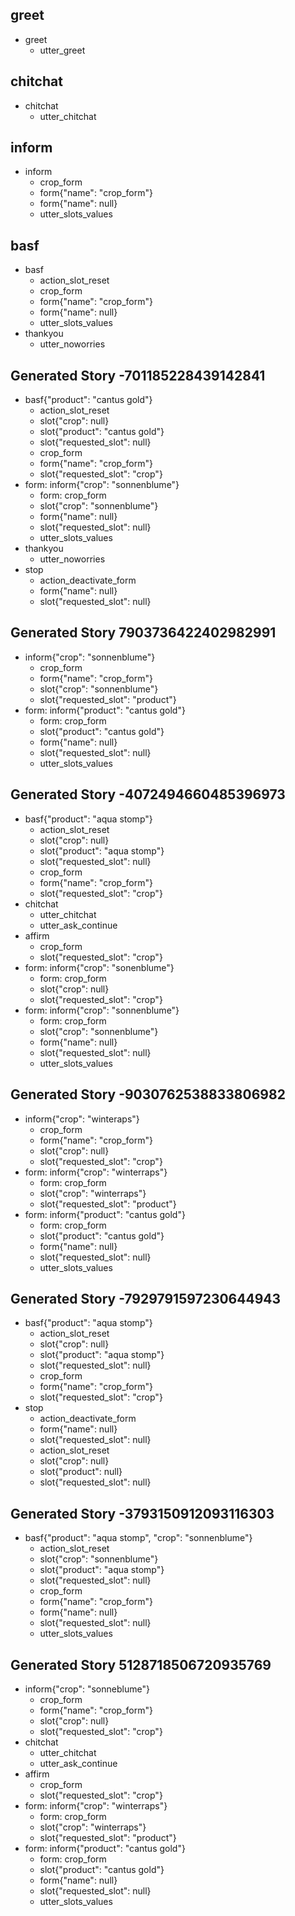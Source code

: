 ## greet
* greet
    - utter_greet

## chitchat
* chitchat
    - utter_chitchat

## inform
* inform
    - crop_form
    - form{"name": "crop_form"}
    - form{"name": null}
    - utter_slots_values

## basf
* basf
    - action_slot_reset
    - crop_form
    - form{"name": "crop_form"}
    - form{"name": null}
    - utter_slots_values
* thankyou
    - utter_noworries

## Generated Story -701185228439142841
* basf{"product": "cantus gold"}
    - action_slot_reset
    - slot{"crop": null}
    - slot{"product": "cantus gold"}
    - slot{"requested_slot": null}
    - crop_form
    - form{"name": "crop_form"}
    - slot{"requested_slot": "crop"}
* form: inform{"crop": "sonnenblume"}
    - form: crop_form
    - slot{"crop": "sonnenblume"}
    - form{"name": null}
    - slot{"requested_slot": null}
    - utter_slots_values
* thankyou
    - utter_noworries
* stop
    - action_deactivate_form
    - form{"name": null}
    - slot{"requested_slot": null}

## Generated Story 7903736422402982991
* inform{"crop": "sonnenblume"}
    - crop_form
    - form{"name": "crop_form"}
    - slot{"crop": "sonnenblume"}
    - slot{"requested_slot": "product"}
* form: inform{"product": "cantus gold"}
    - form: crop_form
    - slot{"product": "cantus gold"}
    - form{"name": null}
    - slot{"requested_slot": null}
    - utter_slots_values

## Generated Story -4072494660485396973
* basf{"product": "aqua stomp"}
    - action_slot_reset
    - slot{"crop": null}
    - slot{"product": "aqua stomp"}
    - slot{"requested_slot": null}
    - crop_form
    - form{"name": "crop_form"}
    - slot{"requested_slot": "crop"}
* chitchat
    - utter_chitchat
    - utter_ask_continue
* affirm
    - crop_form
    - slot{"requested_slot": "crop"}
* form: inform{"crop": "sonenblume"}
    - form: crop_form
    - slot{"crop": null}
    - slot{"requested_slot": "crop"}
* form: inform{"crop": "sonnenblume"}
    - form: crop_form
    - slot{"crop": "sonnenblume"}
    - form{"name": null}
    - slot{"requested_slot": null}
    - utter_slots_values

## Generated Story -9030762538833806982
* inform{"crop": "winteraps"}
    - crop_form
    - form{"name": "crop_form"}
    - slot{"crop": null}
    - slot{"requested_slot": "crop"}
* form: inform{"crop": "winterraps"}
    - form: crop_form
    - slot{"crop": "winterraps"}
    - slot{"requested_slot": "product"}
* form: inform{"product": "cantus gold"}
    - form: crop_form
    - slot{"product": "cantus gold"}
    - form{"name": null}
    - slot{"requested_slot": null}
    - utter_slots_values

## Generated Story -7929791597230644943
* basf{"product": "aqua stomp"}
    - action_slot_reset
    - slot{"crop": null}
    - slot{"product": "aqua stomp"}
    - slot{"requested_slot": null}
    - crop_form
    - form{"name": "crop_form"}
    - slot{"requested_slot": "crop"}
* stop
    - action_deactivate_form
    - form{"name": null}
    - slot{"requested_slot": null}
    - action_slot_reset
    - slot{"crop": null}
    - slot{"product": null}
    - slot{"requested_slot": null}

## Generated Story -3793150912093116303
* basf{"product": "aqua stomp", "crop": "sonnenblume"}
    - action_slot_reset
    - slot{"crop": "sonnenblume"}
    - slot{"product": "aqua stomp"}
    - slot{"requested_slot": null}
    - crop_form
    - form{"name": "crop_form"}
    - form{"name": null}
    - slot{"requested_slot": null}
    - utter_slots_values

## Generated Story 5128718506720935769
* inform{"crop": "sonneblume"}
    - crop_form
    - form{"name": "crop_form"}
    - slot{"crop": null}
    - slot{"requested_slot": "crop"}
* chitchat
    - utter_chitchat
    - utter_ask_continue
* affirm
    - crop_form
    - slot{"requested_slot": "crop"}
* form: inform{"crop": "winterraps"}
    - form: crop_form
    - slot{"crop": "winterraps"}
    - slot{"requested_slot": "product"}
* form: inform{"product": "cantus gold"}
    - form: crop_form
    - slot{"product": "cantus gold"}
    - form{"name": null}
    - slot{"requested_slot": null}
    - utter_slots_values

